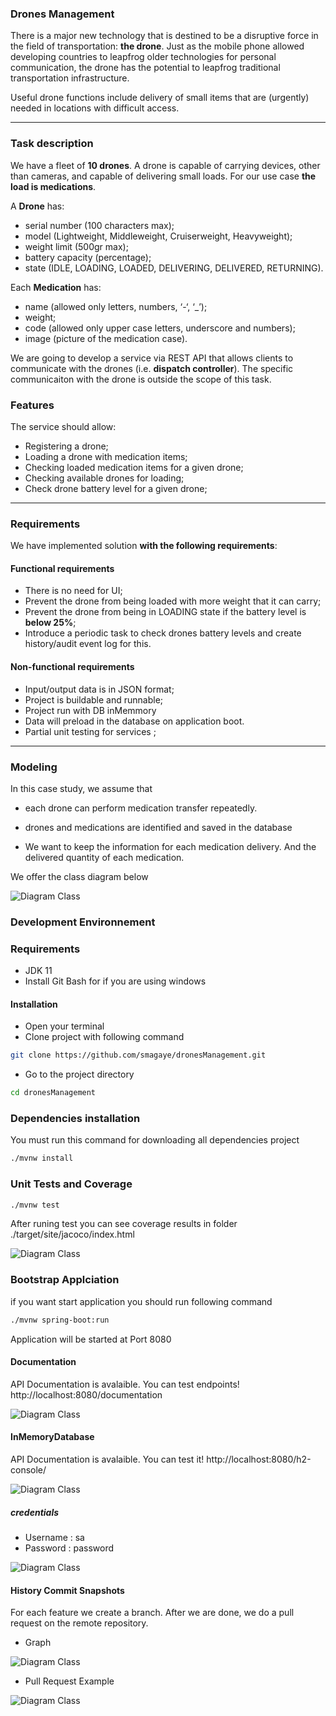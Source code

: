 ### Drones Management
 
There is a major new technology that is destined to be a disruptive force in the field of transportation: **the drone**. Just as the mobile phone allowed developing countries to leapfrog older technologies for personal communication, the drone has the potential to leapfrog traditional transportation infrastructure.
 
Useful drone functions include delivery of small items that are (urgently) needed in locations with difficult access.
 
---
 
### Task description
 
We have a fleet of **10 drones**. A drone is capable of carrying devices, other than cameras, and capable of delivering small loads. For our use case **the load is medications**.
 
A **Drone** has:
- serial number (100 characters max);
- model (Lightweight, Middleweight, Cruiserweight, Heavyweight);
- weight limit (500gr max);
- battery capacity (percentage);
- state (IDLE, LOADING, LOADED, DELIVERING, DELIVERED, RETURNING).
 
Each **Medication** has: 
- name (allowed only letters, numbers, ‘-‘, ‘_’);
- weight;
- code (allowed only upper case letters, underscore and numbers);
- image (picture of the medication case).
 
We are going to develop a service via REST API that allows clients to communicate with the drones (i.e. **dispatch controller**).
The specific communicaiton with the drone is outside the scope of this task. 
 
### Features
The service should allow:
- Registering a drone;
- Loading a drone with medication items;
- Checking loaded medication items for a given drone; 
- Checking available drones for loading;
- Check drone battery level for a given drone;
 
<!-- > Feel free to make assumptions for the design approach.  -->
 
---
 
### Requirements
 
We have implemented solution **with the following requirements**: 
 
#### Functional requirements
 
- There is no need for UI;
- Prevent the drone from being loaded with more weight that it can carry;
- Prevent the drone from being in LOADING state if the battery level is **below 25%**;
- Introduce a periodic task to check drones battery levels and create history/audit event log for this.
 
 
#### Non-functional requirements
 
- Input/output data is in JSON format;
- Project is buildable and runnable;
- Project run with DB inMemmory
- Data will preload in the database on application boot.
- Partial unit testing for services ;

---
### Modeling

In this case study, we assume that
- each drone can perform medication transfer repeatedly.

- drones and medications are identified and saved in the database

- We want to keep the information for each medication delivery. And the delivered quantity of each medication.

We offer the class diagram below

![Diagram Class](docs/class-diagram.drawio.svg)


### Development Environnement
### Requirements
- JDK 11
- Install Git Bash for if you are using windows

#### Installation
- Open your terminal
- Clone project with following command
```bash
git clone https://github.com/smagaye/dronesManagement.git
```
- Go to the project directory
```bash
cd dronesManagement
```

### Dependencies installation
You must run this command for downloading all dependencies project
```bash
./mvnw install
```
### Unit Tests and Coverage
```bash
./mvnw test
```
After runing test you can see coverage results in folder ./target/site/jacoco/index.html

![Diagram Class](docs/coverage.png)

### Bootstrap Applciation
if you want start application you should run following command
```bash
./mvnw spring-boot:run
```
Application will be started at Port 8080

#### Documentation
API Documentation is avalaible. You can test endpoints! http://localhost:8080/documentation

![Diagram Class](docs/openapi-doc.png)

#### InMemoryDatabase
API Documentation is avalaible. You can test it! http://localhost:8080/h2-console/

![Diagram Class](docs/h2-homepage.png)
##### credentials
- Username : sa
- Password : password

![Diagram Class](docs/h2-database.png)

#### History Commit Snapshots
For each feature we create a branch. After we are done, we do a pull request on the remote repository.
- Graph

![Diagram Class](docs/commit-history.png)

- Pull Request Example 

![Diagram Class](docs/pr.png)
